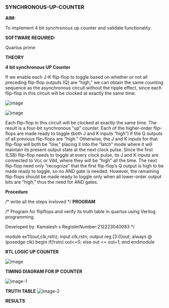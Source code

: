 ### SYNCHRONOUS-UP-COUNTER

**AIM:**

To implement 4 bit synchronous up counter and validate functionality.

**SOFTWARE REQUIRED:**

Quartus prime

**THEORY**

**4 bit synchronous UP Counter**

If we enable each J-K flip-flop to toggle based on whether or not all preceding flip-flop outputs (Q) are “high,” we can obtain the same counting sequence as the asynchronous circuit without the ripple effect, since each flip-flop in this circuit will be clocked at exactly the same time:

![image](https://github.com/naavaneetha/SYNCHRONOUS-UP-COUNTER/assets/154305477/d5db3fa0-e413-404c-b80e-b2f39d82e7e8)


![image](https://github.com/naavaneetha/SYNCHRONOUS-UP-COUNTER/assets/154305477/52cb61eb-d04b-442d-810c-31185a68410b)

Each flip-flop in this circuit will be clocked at exactly the same time.
The result is a four-bit synchronous “up” counter. Each of the higher-order flip-flops are made ready to toggle (both J and K inputs “high”) if the Q outputs of all previous flip-flops are “high.”
Otherwise, the J and K inputs for that flip-flop will both be “low,” placing it into the “latch” mode where it will maintain its present output state at the next clock pulse.
Since the first (LSB) flip-flop needs to toggle at every clock pulse, its J and K inputs are connected to Vcc or Vdd, where they will be “high” all the time.
The next flip-flop need only “recognize” that the first flip-flop’s Q output is high to be made ready to toggle, so no AND gate is needed.
However, the remaining flip-flops should be made ready to toggle only when all lower-order output bits are “high,” thus the need for AND gates.

**Procedure**

/* write all the steps invloved */
**PROGRAM**

/* Program for flipflops and verify its truth table in quartus using Verilog programming. 

Developed by: Kamalesh s
RegisterNumber:212223040083
*/

module ex11(out,clk,rstn);
input clk,rstn;
output reg [3:0]out;
always @ (posedge clk)
begin
   if(!rstn)
     out<=0;
   else 
     out <= out+1;
end
endmodule


**RTL LOGIC UP COUNTER**

![image](https://github.com/sakamalesh/SYNCHRONOUS-UP-COUNTER/assets/149148235/558e1817-dee1-43c1-aa1e-8480583e38fa)

**TIMING DIAGRAM FOR IP COUNTER**

![image-1](https://github.com/sakamalesh/SYNCHRONOUS-UP-COUNTER/assets/149148235/e562580a-23b2-4186-80b7-c5297d784a93)

**TRUTH TABLE**
![image-2](https://github.com/sakamalesh/SYNCHRONOUS-UP-COUNTER/assets/149148235/8d4df09f-60f8-41a9-8a70-92198eac837a)


**RESULTS**
